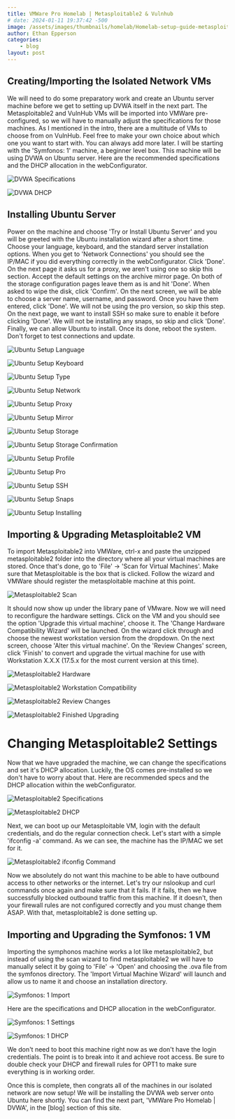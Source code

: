 ```yaml
---
title: VMWare Pro Homelab | Metasploitable2 & Vulnhub
# date: 2024-01-11 19:37:42 -500
image: /assets/images/thumbnails/homelab/Homelab-setup-guide-metasploit-vulnhub.jpg
author: Ethan Epperson
categories: 
    - blog
layout: post
---
```


## Creating/Importing the Isolated Network VMs

We will need to do some preparatory work and create an Ubuntu server machine before we get to setting up DVWA itself in the next part. The Metasploitable2 and VulnHub VMs will be imported into VMWare pre-configured, so we will have to manually adjust the specifications for those machines. As I mentioned in the intro, there are a multitude of VMs to choose from on VulnHub. Feel free to make your own choice about which one you want to start with. You can always add more later. I will be starting with the 'Symfonos: 1' machine, a beginner level box. This machine will be using DVWA on Ubuntu server. Here are the recommended specifications and the DHCP allocation in the webConfigurator.

![DVWA Specifications](/assets/images/homelab/isolated-vms-setup/dvwa-spec.jpg)

![DVWA DHCP](/assets/images/homelab/isolated-vms-setup/dvwa-dhcp.jpg)

## Installing Ubuntu Server

Power on the machine and choose 'Try or Install Ubuntu Server' and you will be greeted with the Ubuntu installation wizard after a short time. Choose your language, keyboard, and the standard server installation options. When you get to 'Network Connections' you should see the IP/MAC if you did everything correctly in the webConfigurator. Click 'Done'. On the next page it asks us for a proxy, we aren't using one so skip this section. Accept the default settings on the archive mirror page. On both of the storage configuration pages leave them as is and hit 'Done'. When asked to wipe the disk, click 'Confirm'. On the next screen, we will be able to choose a server name, username, and password. Once you have them entered, click 'Done'. We will not be using the pro version, so skip this step. On the next page, we want to install SSH so make sure to enable it before clicking 'Done'. We will not be installing any snaps, so skip and click 'Done'. Finally, we can allow Ubuntu to install. Once its done, reboot the system. Don't forget to test connections and update.

![Ubuntu Setup Language](/assets/images/homelab/isolated-vms-setup/ubuntu-language.jpg)

![Ubuntu Setup Keyboard](/assets/images/homelab/isolated-vms-setup/ubuntu-keyboard.jpg)

![Ubuntu Setup Type](/assets/images/homelab/isolated-vms-setup/ubuntu-type.jpg)

![Ubuntu Setup Network](/assets/images/homelab/isolated-vms-setup/ubuntu-network.jpg)

![Ubuntu Setup Proxy](/assets/images/homelab/isolated-vms-setup/ubuntu-proxy.jpg)

![Ubuntu Setup Mirror](/assets/images/homelab/isolated-vms-setup/ubuntu-mirror.jpg)

![Ubuntu Setup Storage](/assets/images/homelab/isolated-vms-setup/ubuntu-storage.jpg)

![Ubuntu Setup Storage Confirmation](/assets/images/homelab/isolated-vms-setup/ubuntu-storage2.jpg)

![Ubuntu Setup Profile](/assets/images/homelab/isolated-vms-setup/ubuntu-profile.jpg)

![Ubuntu Setup Pro](/assets/images/homelab/isolated-vms-setup/ubuntu-pro.jpg)

![Ubuntu Setup SSH](/assets/images/homelab/isolated-vms-setup/ubuntu-pro.jpg)

![Ubuntu Setup Snaps](/assets/images/homelab/isolated-vms-setup/ubuntu-snaps.jpg)

![Ubuntu Setup Installing](/assets/images/homelab/isolated-vms-setup/ubuntu-installing.jpg)

## Importing & Upgrading Metasploitable2 VM

To import Metasploitable2 into VMWare, ctrl-x and paste the unzipped metasploitable2 folder into the directory where all your virtual machines are stored. Once that's done, go to 'File' &rarr; 'Scan for Virtual Machines'. Make sure that Metasploitable is the box that is clicked. Follow the wizard and VMWare should register the metasploitable machine at this point. 

![Metasploitable2 Scan](/assets/images/homelab/isolated-vms-setup/meta-scan.jpg)

It should now show up under the library pane of VMware. Now we will need to reconfigure the hardware settings. Click on the VM and you should see the option 'Upgrade this virtual machine', choose it. The 'Change Hardware Compatibility Wizard' will be launched. On the wizard click through and choose the newest workstation version from the dropdown. On the next screen, choose 'Alter this virtual machine'. On the 'Review Changes' screen, click 'Finish' to convert and upgrade the virtual machine for use with Workstation X.X.X (17.5.x for the most current version at this time). 

![Metasploitable2 Hardware](/assets/images/homelab/isolated-vms-setup/meta-hardware.jpg)

![Metasploitable2 Workstation Compatibility](/assets/images/homelab/isolated-vms-setup/meta-compatibility.jpg)

![Metasploitable2 Review Changes](/assets/images/homelab/isolated-vms-setup/meta-changes.jpg)

![Metasploitable2 Finished Upgrading](/assets/images/homelab/isolated-vms-setup/meta-finished.jpg)

# Changing Metasploitable2 Settings

Now that we have upgraded the machine, we can change the specifications and set it's DHCP allocation. Luckily, the OS comes pre-installed so we don't have to worry about that. Here are recommended specs and the DHCP allocation within the webConfigurator.

![Metasploitable2 Specifications](/assets/images/homelab/isolated-vms-setup/meta-spec.jpg)

![Metasploitable2 DHCP](/assets/images/homelab/isolated-vms-setup/meta-dhcp.jpg)

Next, we can boot up our Metasploitable VM, login with the default credentials, and do the regular connection check. Let's start with a simple 'ifconfig -a' command. As we can see, the machine has the IP/MAC we set for it. 

![Metasploitable2 ifconfig Command](/assets/images/homelab/isolated-vms-setup/meta-ifconfig.jpg)

Now we absolutely do not want this machine to be able to have outbound access to other networks or the internet. Let's try our nslookup and curl commands once again and make sure that it fails. If it fails, then we have successfully blocked outbound traffic from this machine. If it doesn't, then your firewall rules are not configured correctly and you must change them ASAP. With that, metasploitable2 is done setting up.

## Importing and Upgrading the Symfonos: 1 VM

Importing the symphonos machine works a lot like metasploitable2, but instead of using the scan wizard to find metasploitable2 we will have to manually select it by going to 'File' &rarr; 'Open' and choosing the .ova file from the symfonos directory. The 'Import Virtual Machine Wizard' will launch and allow us to name it and choose an installation directory. 

![Symfonos: 1 Import](/assets/images/homelab/isolated-vms-setup/symfonos-import.jpg)

Here are the specifications and DHCP allocation in the webConfigurator.

![Symfonos: 1 Settings](/assets/images/homelab/isolated-vms-setup/symfonos-spec.jpg)

![Symfonos: 1 DHCP](/assets/images/homelab/isolated-vms-setup/vuln-dhcp.jpg)

We don't need to boot this machine right now as we don't have the login credentials. The point is to break into it and achieve root access. Be sure to double check your DHCP and firewall rules for OPT1 to make sure everything is in working order.

Once this is complete, then congrats all of the machines in our isolated network are now setup! We will be installing the DVWA web server onto Ubuntu here shortly. You can find the next part, 'VMWare Pro Homelab | DVWA', in the [blog] section of this site.